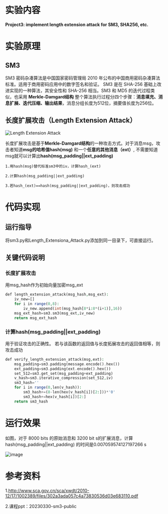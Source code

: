# 实验内容

**Project3: implement length extension attack for SM3, SHA256, etc.**

# 实验原理

## SM3

SM3 密码杂凑算法是中国国家密码管理局 2010 年公布的中国商用密码杂凑算法标准。适用于商用密码应用中的数字签名和验证。
SM3 是在 SHA-256 基础上改进实现的一种算法，其安全性和 SHA-256 相当。SM3 和 MD5 的迭代过程类似，也采用 **Merkle-Damgard结构** 
整个算法执行过程分四个步骤：**消息填充、消息扩展、迭代压缩、输出结果**，消息分组长度为512位，摘要值长度为256位。

## 长度扩展攻击（Length Extension Attack）

![Length Extension Attack](https://github.com/korangar-group42num1/group/assets/129478905/5bff1edd-3292-48fe-bb72-561032063713)

长度扩展攻击是基于**Merkle-Damgard结构**的一种攻击方式。对于消息msg，攻击者知道**msg的哈希值hash(msg)** 和一个**任意的其他消息（ext）**,
不需要知道msg就可以计算出**hash(msg_padding||ext_padding)**

    1.用hash(msg)替代标准sm3中的iv，计算hash_(ext)
    
    2.计算hash(msg_padding||ext_padding)
    
    3.若hash_(ext)==hash(msg_padding||ext_padding)，则攻击成功

# 代码实现

## 运行指导

将sm3.py和Length_Extensiona_Attack.py添加到同一目录下，可直接运行。

## 关键代码说明

### 长度扩展攻击

用msg_hash作为初始向量加密msg_ext

```php {.line-numbers} 
def length_extension_attack(msg_hash,msg_ext):
    iv_new=[]
    for i in range(0,8):
        iv_new.append(int(msg_hash[8*i:8*(i+1)],16))        
    msg_ext_hash=sm3.sm3(msg_ext,iv_new)
    return msg_ext_hash
```

### 计算hash(msg_padding||ext_padding)

用于验证攻击的正确性。
若与该函数的返回值与长度拓展攻击的返回值相等，则攻击成功

```php {.line-numbers} 
def verify_length_extension_attack(msg,ext):
    msg_padding=sm3.padding(message.encode().hex())
    ext_padding=sm3.padding(ext.encode().hex())
    set_512=sm3.get_set(msg_padding+ext_padding)
    v_hash=sm3.iterative_compression(set_512,iv)
    sm3_hash=''
    for i in range(0,len(v_hash)):
        sm3_hash+=(8-len(hex(v_hash[i])[2:]))*'0'
        sm3_hash+=hex(v_hash[i])[2:]
    return sm3_hash
```

# 运行效果

如图，对于 8000 bits 的原始消息和 3200 bit s的扩展消息，计算 hash(msg_padding||ext_padding) 的时间是0.007059574127197266 s

![image](https://github.com/korangar-group42num1/group/assets/129478905/1c508863-8de4-4031-a114-d3bb5b450821)


# 参考资料

1.http://www.sca.gov.cn/sca/xwdt/2010-12/17/1002389/files/302a3ada057c4a73830536d03e683110.pdf

2.课程ppt：20230330-sm3-public

